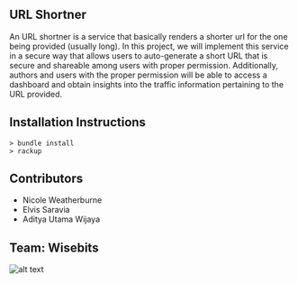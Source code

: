 ## URL Shortner 

An URL shortner is a service that basically renders a shorter url for the one being provided (usually long). In this project, we will implement this service in a secure way that allows users to auto-generate a short URL that is secure and shareable among users with proper permission. Additionally, authors and users with the proper permission will be able to access a dashboard and obtain insights into the traffic information pertaining to the URL provided.

## Installation Instructions
```
> bundle install
> rackup
```

## Contributors
* Nicole Weatherburne
* Elvis Saravia
* Aditya Utama Wijaya

## Team: Wisebits
![alt text](https://avatars.githubusercontent.com/u/17720935?v=3&s=200?raw=true)